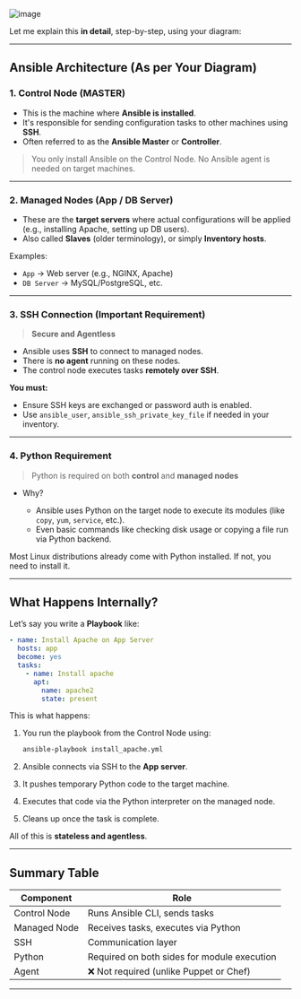 ![image](https://github.com/user-attachments/assets/06bffcfd-0c18-4f89-9c35-8c77e6ceb05b)


Let me explain this **in detail**, step-by-step, using your diagram:

---

## Ansible Architecture (As per Your Diagram)

### 1. **Control Node (MASTER)**

* This is the machine where **Ansible is installed**.
* It's responsible for sending configuration tasks to other machines using **SSH**.
* Often referred to as the **Ansible Master** or **Controller**.

> You only install Ansible on the Control Node.
> No Ansible agent is needed on target machines.

---

### 2. **Managed Nodes (App / DB Server)**

* These are the **target servers** where actual configurations will be applied (e.g., installing Apache, setting up DB users).
* Also called **Slaves** (older terminology), or simply **Inventory hosts**.

Examples:

* `App` → Web server (e.g., NGINX, Apache)
* `DB Server` → MySQL/PostgreSQL, etc.

---

### 3. **SSH Connection (Important Requirement)**

> **Secure and Agentless**

* Ansible uses **SSH** to connect to managed nodes.
* There is **no agent** running on these nodes.
* The control node executes tasks **remotely over SSH**.

**You must:**

* Ensure SSH keys are exchanged or password auth is enabled.
* Use `ansible_user`, `ansible_ssh_private_key_file` if needed in your inventory.

---

### 4. **Python Requirement**

> Python is required on both **control** and **managed nodes**

* Why?

  * Ansible uses Python on the target node to execute its modules (like `copy`, `yum`, `service`, etc.).
  * Even basic commands like checking disk usage or copying a file run via Python backend.

Most Linux distributions already come with Python installed. If not, you need to install it.

---

## What Happens Internally?

Let’s say you write a **Playbook** like:

```yaml
- name: Install Apache on App Server
  hosts: app
  become: yes
  tasks:
    - name: Install apache
      apt:
        name: apache2
        state: present
```

This is what happens:

1. You run the playbook from the Control Node using:

   ```bash
   ansible-playbook install_apache.yml
   ```

2. Ansible connects via SSH to the **App server**.

3. It pushes temporary Python code to the target machine.

4. Executes that code via the Python interpreter on the managed node.

5. Cleans up once the task is complete.

All of this is **stateless and agentless**.

---

## Summary Table

| Component    | Role                                        |
| ------------ | ------------------------------------------- |
| Control Node | Runs Ansible CLI, sends tasks               |
| Managed Node | Receives tasks, executes via Python         |
| SSH          | Communication layer                         |
| Python       | Required on both sides for module execution |
| Agent        | ❌ Not required (unlike Puppet or Chef)      |

---


